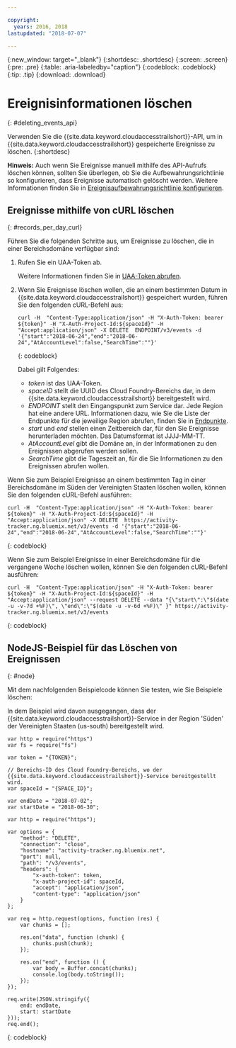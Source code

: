 ```yaml
---

copyright:
  years: 2016, 2018
lastupdated: "2018-07-07"

---
```


{:new_window: target="_blank"}
{:shortdesc: .shortdesc}
{:screen: .screen}
{:pre: .pre}
{:table: .aria-labeledby="caption"}
{:codeblock: .codeblock}
{:tip: .tip}
{:download: .download}



# Ereignisinformationen löschen
{: #deleting_events_api}

Verwenden Sie die {{site.data.keyword.cloudaccesstrailshort}}-API, um in {{site.data.keyword.cloudaccesstrailshort}} gespeicherte Ereignisse zu löschen.
{:shortdesc}

**Hinweis:** Auch wenn Sie Ereignisse manuell mithilfe des API-Aufrufs löschen können, sollten Sie überlegen, ob Sie die Aufbewahrungsrichtlinie so konfigurieren, dass Ereignisse automatisch gelöscht werden. Weitere Informationen finden Sie in [Ereignisaufbewahrungsrichtlinie konfigurieren](/docs/services/cloud-activity-tracker/how-to/configuring_retention_policy.html#configuring_retention_policy).

## Ereignisse mithilfe von cURL löschen
{: #records_per_day_curl}

Führen Sie die folgenden Schritte aus, um Ereignisse zu löschen, die in einer Bereichsdomäne verfügbar sind:

1. Rufen Sie ein UAA-Token ab.

    Weitere Informationen finden Sie in [UAA-Token abrufen](/docs/services/cloud-activity-tracker/reference/auth_uaa.html#auth_uaa).

2. Wenn Sie Ereignisse löschen wollen, die an einem bestimmten Datum in {{site.data.keyword.cloudaccesstrailshort}} gespeichert wurden, führen Sie den folgenden cURL-Befehl aus:

    ```
    curl -H  "Content-Type:application/json" -H "X-Auth-Token: bearer ${token}" -H "X-Auth-Project-Id:${spaceId}" -H "Accept:application/json" -X DELETE  ENDPOINT/v3/events -d '{"start":"2018-06-24","end":"2018-06-24","AtAccountLevel":false,"SearchTime":""}'
    ```
    {: codeblock}

    Dabei gilt Folgendes:

    * *token* ist das UAA-Token.
    * *spaceID* stellt die UUID des Cloud Foundry-Bereichs dar, in dem {{site.data.keyword.cloudaccesstrailshort}} bereitgestellt wird.
    * *ENDPOINT* stellt den Eingangspunkt zum Service dar. Jede Region hat eine andere URL. Informationen dazu, wie Sie die Liste der Endpunkte für die jeweilige Region abrufen, finden Sie in [Endpunkte](/docs/services/cloud-activity-tracker/reference/ref_endpoints.html#api_endpoints).
    * *start* und *end* stellen einen Zeitbereich dar, für den Sie Ereignisse herunterladen möchten. Das Datumsformat ist JJJJ-MM-TT. 
    * *AtAccountLevel* gibt die Domäne an, in der Informationen zu den Ereignissen abgerufen werden sollen.
    * *SearchTime* gibt die Tageszeit an, für die Sie Informationen zu den Ereignissen abrufen wollen.


Wenn Sie zum Beispiel Ereignisse an einem bestimmten Tag in einer Bereichsdomäne im Süden der Vereinigten Staaten löschen wollen, können Sie den folgenden cURL-Befehl ausführen:

```
curl -H  "Content-Type:application/json" -H "X-Auth-Token: bearer ${token}" -H "X-Auth-Project-Id:${spaceId}" -H "Accept:application/json" -X DELETE  https://activity-tracker.ng.bluemix.net/v3/events -d '{"start":"2018-06-24","end":"2018-06-24","AtAccountLevel":false,"SearchTime":""}'
```
{: codeblock}

Wenn Sie zum Beispiel Ereignisse in einer Bereichsdomäne für die vergangene Woche löschen wollen, können Sie den folgenden cURL-Befehl ausführen:

```
curl -H  "Content-Type:application/json" -H "X-Auth-Token: bearer ${token}" -H "X-Auth-Project-Id:${spaceId}" -H "Accept:application/json" --request DELETE --data "{\"start\":\"$(date -u -v-7d +%F)\", \"end\":\"$(date -u -v-6d +%F)\" }" https://activity-tracker.ng.bluemix.net/v3/events
```
{: codeblock}


## NodeJS-Beispiel für das Löschen von Ereignissen
{: #node}

Mit dem nachfolgenden Beispielcode können Sie testen, wie Sie Beispiele löschen:

In dem Beispiel wird davon ausgegangen, dass der {{site.data.keyword.cloudaccesstrailshort}}-Service in der Region 'Süden' der Vereinigten Staaten (us-south) bereitgestellt wird. 

```
var http = require("https")
var fs = require("fs")

var token = "{TOKEN}";

// Bereichs-ID des Cloud Foundry-Bereichs, wo der {{site.data.keyword.cloudaccesstrailshort}}-Service bereitgestellt wird.
var spaceId = "{SPACE_ID}";

var endDate = "2018-07-02";
var startDate = "2018-06-30";

var http = require("https");

var options = {
    "method": "DELETE",
    "connection": "close",
    "hostname": "activity-tracker.ng.bluemix.net",
    "port": null,
    "path": "/v3/events",
    "headers": {
        "x-auth-token": token,
        "x-auth-project-id": spaceId,
        "accept": "application/json",
        "content-type": "application/json"
    }
};

var req = http.request(options, function (res) {
    var chunks = [];

    res.on("data", function (chunk) {
        chunks.push(chunk);
    });

    res.on("end", function () {
        var body = Buffer.concat(chunks);
        console.log(body.toString());
    });
});

req.write(JSON.stringify({
    end: endDate,
    start: startDate
}));
req.end();
```
{: codeblock}
